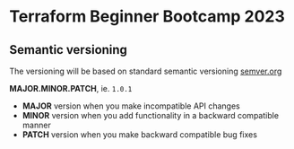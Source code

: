 # Terraform Beginner Bootcamp 2023

## Semantic versioning

The versioning will be based on standard semantic versioning [semver.org](https://semver.org/)

**MAJOR.MINOR.PATCH**, ie. `1.0.1`

- **MAJOR** version when you make incompatible API changes
- **MINOR** version when you add functionality in a backward compatible manner
- **PATCH** version when you make backward compatible bug fixes
